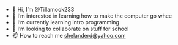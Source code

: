 - 👋 Hi, I’m @Tillamook233
- 👀 I’m interested in learning how to make the computer go whee
- 🌱 I’m currently learning intro programming
- 💞️ I’m looking to collaborate on stuff for school
- 📫 How to reach me shelanderd@yahoo.com

<!---
Tillamook233/Tillamook233 is a ✨ special ✨ repository because its `README.md` (this file) appears on your GitHub profile.
You can click the Preview link to take a look at your changes.
--->
